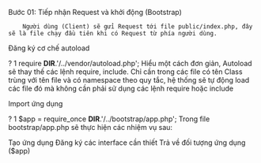 Bước 01: Tiếp nhận Request và khởi động (Bootstrap)

        Người dùng (Client) sẽ gửi Request tới file public/index.php, đây sẽ là file chạy đầu tiên khi có Request từ phía người dùng.

Đăng ký cơ chế autoload

?
1
require **DIR**.'/../vendor/autoload.php';
Hiểu một cách đơn giản, Autoload sẽ thay thế các lệnh require, include. Chỉ cần trong các file có tên Class trùng với tên file và có namespace theo quy tắc, hệ thống sẽ tự động load các file đó mà không cần phải sử dụng các lệnh require hoặc include

Import ứng dụng

?
1
$app = require_once **DIR**.'/../bootstrap/app.php';
Trong file bootstrap/app.php sẽ thực hiện các nhiệm vụ sau:

Tạo ứng dụng
Đăng ký các interface cần thiết
Trả về đối tượng ứng dụng ($app)
